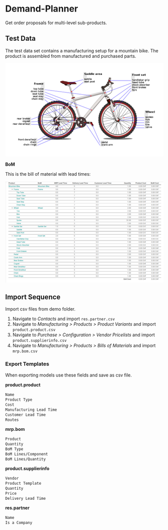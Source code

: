# Demand-Planner

Get order proposals for multi-level sub-products.

## Test Data

The test data set contains a manufacturing setup for a mountain bike. The product is assembled from manufactured and purchased parts.

![](static/description/Mountain%20Bike.png)

**BoM**

This is the bill of material with lead times:

![](static/description/BoM.png)

## Import Sequence

Import csv files from demo folder.

1. Navigate to *Contacts* and import `res.partner.csv`
2. Navigate to *Manufacturing > Products > Product Variants* and import `product.product.csv`
3. Navigate to *Purchase > Configuration > Vendor Pricelists* and import `product.supplierinfo.csv`
4. Navigate to *Manufacturing > Products > Bills of Materials* and import `mrp.bom.csv`

### Export Templates

When exporting models use these fields and save as csv file.

**product.product**

```
Name
Product Type
Cost
Manufacturing Lead Time
Customer Lead Time
Routes
```

**mrp.bom**

```
Product
Quantity
BoM Type
BoM Lines/Component
BoM Lines/Quantity
```

**product.supplierinfo**

```
Vendor
Product Template
Quantity
Price
Delivery Lead Time
```

**res.partner**

```
Name
Is a Company
```
